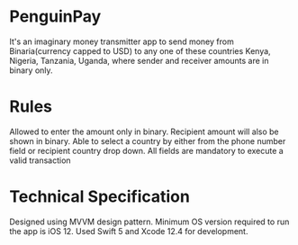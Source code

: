 # PenguinPay

It's an imaginary money transmitter app to send money from Binaria(currency capped to USD) to any one of these countries Kenya, Nigeria, Tanzania, Uganda, where sender and receiver amounts are in binary only. 

# Rules

Allowed to enter the amount only in binary.
Recipient amount will also be shown in binary.
Able to select a country by either from the phone number field or recipient country drop down.
All fields are mandatory to execute a valid transaction

# Technical Specification

Designed using MVVM design pattern.
Minimum OS version required to run the app is iOS 12.
Used Swift 5 and Xcode 12.4 for development.


